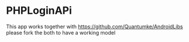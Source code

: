 # PHPLoginAPi
This app works together with https://github.com/Quantumke/AndroidLibs 
please fork the both to have a working model
